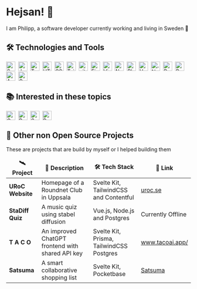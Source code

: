 # Hejsan! 🚀

I am Philipp, a software developer currently working and living in Sweden 🍂

## 🛠 Technologies and Tools

<div style="display: flex; gap: 2px; flex-wrap: wrap">
  <img src="https://img.shields.io/badge/Svelte-282C34?logo=Svelte&logoColor=#FF3E00" alt="Svelte logo" title="Svelte" height="25" />
  &nbsp;
  <img src="https://img.shields.io/badge/JavaScript-282C34?logo=javascript&logoColor=F7DF1E" alt="JavaScript logo" title="JavaScript" height="25" />
  &nbsp;
  <img src="https://img.shields.io/badge/TypeScript-282C34?logo=typescript&logoColor=3178C6" alt="TypeScript logo" title="TypeScript" height="25" />
  &nbsp;
  <img src="https://img.shields.io/badge/HTML5-282C34?logo=html5&logoColor=E34F26" alt="HTML5 logo" title="HTML5" height="25" />
  &nbsp;
  <img src="https://img.shields.io/badge/CSS3-282C34?logo=css3&logoColor=1572B6" alt="CSS3 logo" title="CSS3" height="25" />
  &nbsp;
  <img src="https://img.shields.io/badge/Tailwind%20CSS-282C34?logo=tailwind-css&logoColor=38B2AC" alt="Tailwind CSS" title="Tailwind CSS" height="25" />
  &nbsp;
  <img src="https://img.shields.io/badge/git-282C34?logo=git&logoColor=F05032" alt="git logo" title="git" height="25" />
  &nbsp;
  <img src="https://img.shields.io/badge/Firebase-282C34?logo=firebase&logoColor=FFCA28" alt="Firebase logo" title="Firebase" height="25" />
  &nbsp;
  <img src="https://img.shields.io/badge/VS%20Code-282C34?logo=visual-studio-code&logoColor=007ACC" alt="Visual Studio Code logo" title="Visual Studio Code" height="25" />
  &nbsp;
  <img src="https://img.shields.io/badge/Nuxt.js-282C34?logo=nuxt.js&logoColor=#00DC82" alt="Nuxt Js logo" title="Nuxt Js" height="25" />
  &nbsp;
  <img src="https://img.shields.io/badge/Blazor-282C34?logo=blazor&logoColor=#512BD4" alt="Blazor Logo" title="Blazor" height="25" />
  &nbsp;
  <img src="https://img.shields.io/badge/Vue.js-282C34?logo=vue.js&logoColor=#4FC08D" alt="Vue.js Logo title="Blazor" height="25" />
  &nbsp;
  <img src="https://img.shields.io/badge/.NET-282C34?logo=.NET&logoColor=#512BD4" alt=".Net Logo" title=".Net" height="25" />
  &nbsp;
  <img src="https://img.shields.io/badge/Python-282C34?logo=Python&logoColor=#3776AB" alt="Python Logo" title="Python" height="25" />
  &nbsp;
  <img src="https://img.shields.io/badge/RaspberryPi-282C34?logo=Raspberry Pi&logoColor=#A22846" alt="Raspberry Pi Logo" title="Raspberry Pi" height="25" />
  &nbsp;
  <img src="https://img.shields.io/badge/Arduino-282C34?logo=Arduino&logoColor=#00979D" alt="Arduino Logo" title="Arduino" height="25" />
  &nbsp;
  <img src="https://img.shields.io/badge/Godot-282C34?logo=Godot Engine&logoColor=#478CBF" alt="Godot Logo" title="Godot" height="25" />
</div>

## 📚 Interested in these topics

<div style="display: flex; gap: 2px; flex-wrap: wrap"> 
  <img src="https://img.shields.io/badge/GraphQL-282C34?logo=graphql&logoColor=#E10098" alt="GraphQL logo" title="GraphQL" height="25" />
  &nbsp;
  <img src="https://img.shields.io/badge/Rust-282C34?logo=Rust&logoColor=#000000" alt="Rust logo" title="Rust" height="25" />
  &nbsp;
  <img src="https://img.shields.io/badge/Svelte-282C34?logo=Svelte&logoColor=#FF3E00" alt="Svelte logo" title="Svelte" height="25" />
  &nbsp;
  <img src="https://img.shields.io/badge/PyTorch-282C34?logo=PyTorch&logoColor=#EE4C2C" alt="PyTorch logo" title="PyTorch" height="25" />
  &nbsp;
</div>

## 💾 Other non Open Source Projects

These are projects that are build by myself or I helped building them

<table>
  <thead align="center">
    <tr border: none;>
      <td><b>🛰 Project</b></td>
      <td><b>👾 Description</b></td>
      <td><b>🛠️ Tech Stack</b></td>
      <td><b>🔗 Link</b></td>
    </tr>
  </thead>
  <tbody>
    <tr>
      <td><b> URoC Website </b></td>
      <td> Homepage of a Roundnet Club in Uppsala </td>
      <td> Svelte Kit, TailwindCSS and Contentful </td>
      <td><a href="https://www.uroc.se"> uroc.se </a></td>
    </tr>
    <tr>
      <td><b> StaDiff Quiz </b></td>
      <td> A music quiz using stabel diffusion </td>
      <td> Vue.js, Node.js and Postgres </td>
      <td> Currently Offline </td>
    </tr>
    <tr>
      <td><b> T A C O </b></td>
      <td> An improved ChatGPT frontend with shared API key </td>
      <td> Svelte Kit, Prisma, TailwindCSS Postgres </td>
      <td><a href="https://www.tacoai.app/"> www.tacoai.app/ </a></td>
    </tr>
	  <tr>
      <td><b> Satsuma </b></td>
      <td> A smart collaborative shopping list </td>
      <td> Svelte Kit, Pocketbase </td>
      <td><a href="https://satsuma.lol/"> Satsuma </a></td>
    </tr>
  </tbody>
</table>
